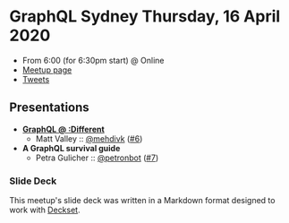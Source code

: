 # GraphQL Sydney Thursday, 16 April 2020

- From 6:00 (for 6:30pm start) @ Online
- [Meetup page][]
- [Tweets][]

## Presentations

- **[GraphQL @ :Different][]**
  - Matt Valley :: [@mehdivk][] ([#6][])
- **A GraphQL survival guide**
  - Petra Gulicher :: [@petronbot][] ([#7][])

### Slide Deck

This meetup's slide deck was written in a Markdown format designed to work with
[Deckset][].

[GraphQL @ :Different]: https://speakerdeck.com/mattvalleycodes/graphql-at-different-a-case-study-presented-at-graphql-sydney-meetup
[@mehdivk]: https://twitter.com/medivk
[#6]: https://github.com/graphqlsydney/graphqlsydney/issues/6
[@petronbot]: https://twitter.com/petronbot
[#7]: https://github.com/graphqlsydney/graphqlsydney/issues/7
[Meetup page]: https://www.meetup.com/GraphQL-Sydney/events/270019359
[Tweets]: https://twitter.com/search?f=tweets&q=graphqlsydney%20since%3A2020-04-15%20until%3A2020-04-17&src=typd
[Deckset]: https://www.decksetapp.com/
